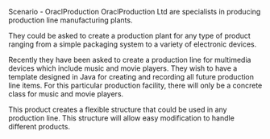 
Scenario - OraclProduction OraclProduction Ltd are specialists in producing production line manufacturing plants. 
 
They could be asked to create a production plant for any type of product ranging from a simple packaging system to a variety of electronic devices. 
 
Recently they have been asked to create a production line for multimedia devices which include music and movie players.  They wish to have a template designed in Java for creating and recording all future production line items.  For this particular production facility, there will only be a concrete class for music and movie players. 
 
This product creates a flexible structure that could be used in any production line.  This structure will allow easy modification to handle different products. 
 
